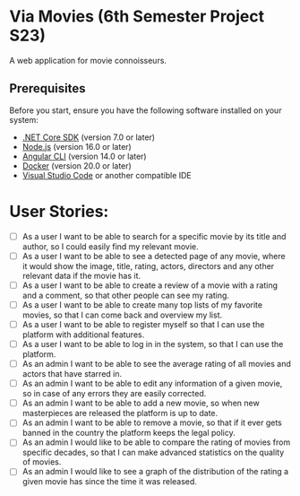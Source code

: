 # Via Movies (6th Semester Project S23)

A web application for movie connoisseurs.

## Prerequisites

Before you start, ensure you have the following software installed on your system:

- [.NET Core SDK](https://dotnet.microsoft.com/download) (version 7.0 or later)
- [Node.js](https://nodejs.org/en/) (version 16.0 or later)
- [Angular CLI](https://cli.angular.io/) (version 14.0 or later)
- [Docker](https://docs.docker.com/get-docker/) (version 20.0 or later)
- [Visual Studio Code](https://code.visualstudio.com/download) or another compatible IDE

# User Stories:

- [ ] As a user I want to be able to search for a specific movie by its title and author, so I could easily find my relevant movie.
- [ ] As a user I want to be able to see a detected page of any movie, where it would show the image, title, rating, actors, directors and any other relevant data if the movie has it.
- [ ] As a user I want to be able to create a review of a movie with a rating and a comment, so that other people can see my rating.
- [ ] As a user I want to be able to create many top lists of my favorite movies, so that I can come back and overview my list. 
- [ ] As a user I want to be able to register myself so that I can use the platform with additional features.
- [ ] As a user I want to be able to log in in the system, so that I can use the platform.
- [ ] As an admin I want to be able to see the average rating of all movies and actors that have starred in. 
- [ ] As an admin I want to be able to edit any information of a given movie, so in case of any errors they are easily corrected. 
- [ ] As an admin I want to be able to add a new movie, so when new masterpieces are released the platform is up to date. 
- [ ] As an admin I want to be able to remove a movie, so that if it ever gets banned in the country the platform keeps the legal policy.
- [ ] As an admin I would like to be able to compare the rating of movies from specific decades, so that I can make advanced statistics on the quality of movies. 
- [ ] As an admin I would like to see a graph of the distribution of the rating a given movie has since the time it was released. 
